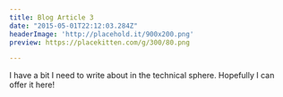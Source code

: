 ```yaml
---
title: Blog Article 3
date: "2015-05-01T22:12:03.284Z"
headerImage: 'http://placehold.it/900x200.png'
preview: https://placekitten.com/g/300/80.png

---
```



I have a bit I need to write about in the technical sphere. Hopefully I can offer it here!
